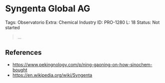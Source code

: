# Syngenta Global AG

Tags: Observatorio
Extra: Chemical Industry
ID: PRO-1280
L: 18
Status: Not started

> …
> 

## References

- https://www.pekingnology.com/p/ning-gaoning-on-how-sinochem-bought
- https://en.wikipedia.org/wiki/Syngenta
